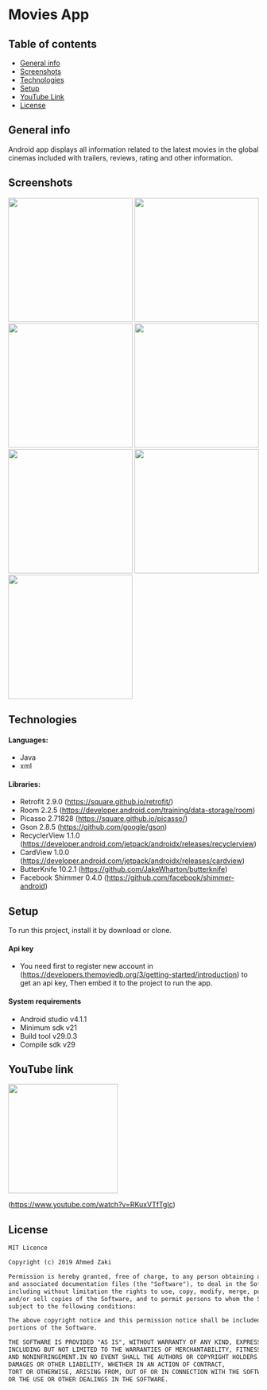 # Movies App


## Table of contents
* [General info](#general-info)
* [Screenshots](#screenshots)
* [Technologies](#technologies)
* [Setup](#setup)
* [YouTube Link](#youtube-link)
* [License](#license)

## General info
Android app displays all information related to the latest movies in the global cinemas included with trailers, reviews, rating and other information.  

## Screenshots

<img src="images/1-home.jpeg" width="250" > <img src="images/2-details.jpeg" width="250" >
<img src="images/3-more-details.jpeg" width="250" >
<img src="images/4-more-reviews.jpeg" width="250" >
<img src="images/5-no-reviews.jpeg" width="250" >
<img src="images/6-favourite.jpeg" width="250" >
<img src="images/7-sort.jpeg" width="250" >

## Technologies

#### Languages:
- Java 
- xml

#### Libraries:
- Retrofit 2.9.0 (https://square.github.io/retrofit/)
- Room 2.2.5 (https://developer.android.com/training/data-storage/room)
- Picasso 2.71828 (https://square.github.io/picasso/)
- Gson 2.8.5 (https://github.com/google/gson)
- RecyclerView 1.1.0 (https://developer.android.com/jetpack/androidx/releases/recyclerview)
- CardView 1.0.0 (https://developer.android.com/jetpack/androidx/releases/cardview)
- ButterKnife 10.2.1 (https://github.com/JakeWharton/butterknife)
- Facebook Shimmer 0.4.0 (https://github.com/facebook/shimmer-android)

## Setup

To run this project, install it by download or clone.

#### Api key
- You need first to register new account in (https://developers.themoviedb.org/3/getting-started/introduction) to get an api key, 
Then embed it to the project to run the app.

#### System requirements
- Android studio v4.1.1
- Minimum sdk v21
- Build tool v29.0.3
- Compile sdk v29

## YouTube link 

<img src="images/movies-app.png" width="220" >

(https://www.youtube.com/watch?v=RKuxVTfTgIc)


## License

```html
MIT Licence 

Copyright (c) 2019 Ahmed Zaki

Permission is hereby granted, free of charge, to any person obtaining a copy of this software
and associated documentation files (the "Software"), to deal in the Software without restriction,
including without limitation the rights to use, copy, modify, merge, publish, distribute, sublicense,
and/or sell copies of the Software, and to permit persons to whom the Software is furnished to do so, 
subject to the following conditions:

The above copyright notice and this permission notice shall be included in all copies or substantial 
portions of the Software.

THE SOFTWARE IS PROVIDED "AS IS", WITHOUT WARRANTY OF ANY KIND, EXPRESS OR IMPLIED, 
INCLUDING BUT NOT LIMITED TO THE WARRANTIES OF MERCHANTABILITY, FITNESS FOR A PARTICULAR PURPOSE
AND NONINFRINGEMENT.IN NO EVENT SHALL THE AUTHORS OR COPYRIGHT HOLDERS BE LIABLE FOR ANY CLAIM,
DAMAGES OR OTHER LIABILITY, WHETHER IN AN ACTION OF CONTRACT,
TORT OR OTHERWISE, ARISING FROM, OUT OF OR IN CONNECTION WITH THE SOFTWARE
OR THE USE OR OTHER DEALINGS IN THE SOFTWARE.
```
